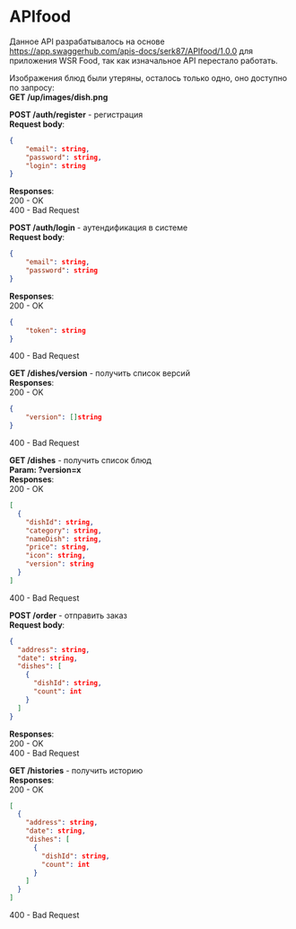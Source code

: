 # APIfood
Данное API разрабатывалось на основе https://app.swaggerhub.com/apis-docs/serk87/APIfood/1.0.0 для приложения WSR Food, так как изначальное API перестало работать.

Изображения блюд были утеряны, осталось только одно, оно доступно по запросу: \
**GET /up/images/dish.png**


**POST /auth/register** - регистрация\
**Request body**:
```JSON 
{
    "email": string,
    "password": string,
    "login": string
} 
```

**Responses**:\
200 - OK\
400 - Bad Request

**POST /auth/login** - аутендификация в системе\
**Request body**:
```JSON
{
    "email": string,
    "password": string
}
```
**Responses**:\
200 - OK
```JSON
{
    "token": string
}
```
400 - Bad Request

**GET /dishes/version** - получить список версий\
**Responses**:\
200 - OK
```JSON
{
    "version": []string
}
```
400 - Bad Request

**GET /dishes** - получить список блюд\
**Param: ?version=x**\
**Responses**:\
200 - OK
```JSON
[
  {
    "dishId": string,
    "category": string,
    "nameDish": string,
    "price": string,
    "icon": string,
    "version": string
  }
]
```
400 - Bad Request

**POST /order** - отправить заказ\
**Request body**:
```JSON
{
  "address": string,
  "date": string,
  "dishes": [
    {
      "dishId": string,
      "count": int
    }
  ]
}
```
**Responses**:\
200 - OK\
400 - Bad Request

**GET /histories** - получить историю\
**Responses**:\
200 - OK
```JSON
[
  {
    "address": string,
    "date": string,
    "dishes": [
      {
        "dishId": string,
        "count": int
      }
    ]
  }
]
```
400 - Bad Request
